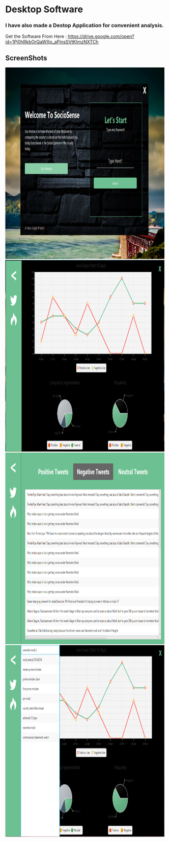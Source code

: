 # Desktop Software
### I have also made a Destop Application for convenient analysis.

Get the Software From Here : <a href="https://drive.google.com/open?id=1Pj0hRkbOrQaWXp_aPjnsSVtKImzNXTCh" target="_blank" >https://drive.google.com/open?id=1Pj0hRkbOrQaWXp_aPjnsSVtKImzNXTCh</a>

## ScreenShots

<img src="https://github.com/Vasu7052/Social-Sentimental-Analysis/blob/master/Desktop%20Software/ScreenShots/ss1.png" alt="Home Page" style="width:500px;height:600px;">

<img src="https://github.com/Vasu7052/Social-Sentimental-Analysis/blob/master/Desktop%20Software/ScreenShots/ss2.png" alt="Home Page" style="width:500px;height:600px;">

<img src="https://github.com/Vasu7052/Social-Sentimental-Analysis/blob/master/Desktop%20Software/ScreenShots/ss3.png" alt="Home Page" style="width:500px;height:600px;">

<img src="https://github.com/Vasu7052/Social-Sentimental-Analysis/blob/master/Desktop%20Software/ScreenShots/ss4.png" alt="Home Page" style="width:500px;height:600px;">
